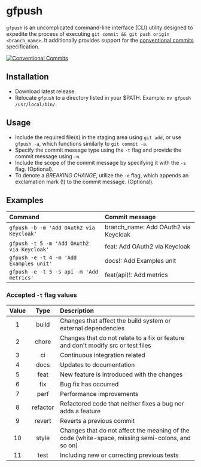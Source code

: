 # gfpush

`gfpush` is an uncomplicated command-line interface (CLI) utility designed to expedite the process of executing `git commit && git push origin <branch_name>`. It additionally provides support for the [conventional commits](https://www.conventionalcommits.org/en/v1.0.0/) specification.

[![Conventional Commits](https://img.shields.io/badge/Conventional%20Commits-1.0.0-%23FE5196?logo=conventionalcommits&logoColor=white)](https://conventionalcommits.org)

## Installation

- Download latest release.
- Relocate `gfpush` to a directory listed in your $PATH. Example: `mv gfpush /usr/local/bin/`.

## Usage

- Include the required file(s) in the staging area using `git add`, or use `gfpush -a`, which functions similarly to `git commit -a`.
- Specify the commit message type using the `-t` flag and provide the commit message using `-m`.
- Include the scope of the commit message by specifying it with the `-s` flag. (Optional).
- To denote a *BREAKING CHANGE*, utilize the `-e` flag, which appends an exclamation mark (!) to the commit message. (Optional).

## Examples

| Command                                      | Commit message                       |
| :------------------------------------------- | :----------------------------------- |
| `gfpush -b -m 'Add OAuth2 via Keycloak'`   | branch_name: Add OAuth2 via Keycloak |
| `gfpush -t 5 -m 'Add OAuth2 via Keycloak'` | feat: Add OAuth2 via Keycloak        |
| `gfpush -e -t 4 -m 'Add Examples unit'`    | docs!: Add Examples unit             |
| `gfpush -e -t 5 -s api -m 'Add metrics'`   | feat(api)!: Add metrics              |

### Accepted `-t` flag values

| Value |   Type   | Description                                                                                      |
| :---: | :------: | :----------------------------------------------------------------------------------------------- |
|   1   |  build  | Changes that affect the build system or external dependencies                                    |
|   2   |  chore  | Changes that do not relate to a fix or feature and don't modify src or test files                |
|   3   |    ci    | Continuous integration related                                                                   |
|   4   |   docs   | Updates to documentation                                                                         |
|   5   |   feat   | New feature is introduced with the changes                                                       |
|   6   |   fix   | Bug fix has occurred                                                                             |
|   7   |   perf   | Performance improvements                                                                         |
|   8   | refactor | Refactored code that neither fixes a bug nor adds a feature                                      |
|   9   |  revert  | Reverts a previous commit                                                                        |
|  10  |  style  | Changes that do not affect the meaning of the code (white-space, missing semi-colons, and so on) |
|  11  |   test   | Including new or correcting previous tests                                                       |
